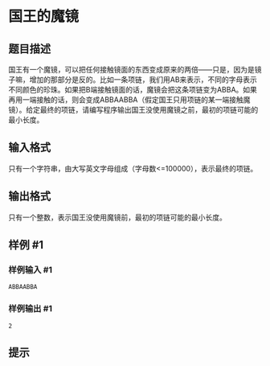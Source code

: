 # 国王的魔镜

## 题目描述

国王有一个魔镜，可以把任何接触镜面的东西变成原来的两倍——只是，因为是镜子嘛，增加的那部分是反的。比如一条项链，我们用AB来表示，不同的字母表示不同颜色的珍珠。如果把B端接触镜面的话，魔镜会把这条项链变为ABBA。如果再用一端接触的话，则会变成ABBAABBA（假定国王只用项链的某一端接触魔镜）。给定最终的项链，请编写程序输出国王没使用魔镜之前，最初的项链可能的最小长度。


## 输入格式

只有一个字符串，由大写英文字母组成（字母数<=100000），表示最终的项链。


## 输出格式

只有一个整数，表示国王没使用魔镜前，最初的项链可能的最小长度。


## 样例 #1

### 样例输入 #1
```
ABBAABBA
```

### 样例输出 #1

```
2
```

## 提示



